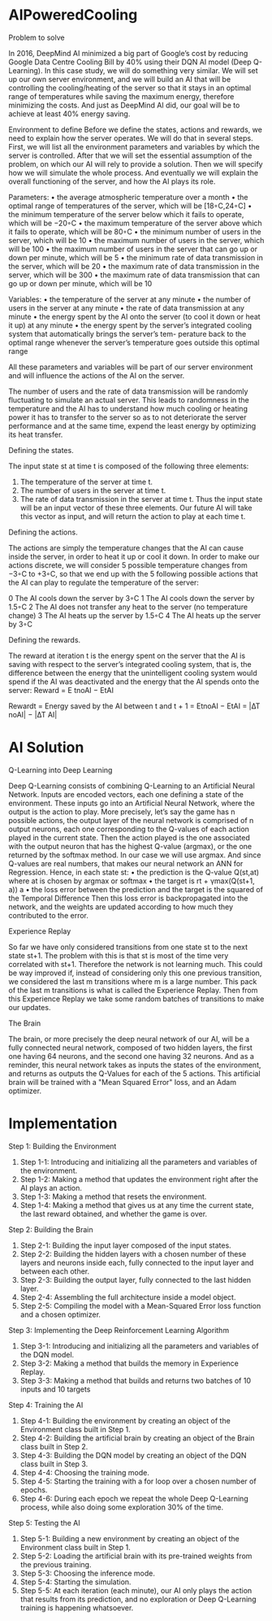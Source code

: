 # AIPoweredCooling

Problem to solve

In 2016, DeepMind AI minimized a big part of Google’s cost by reducing Google Data Centre Cooling Bill by 40% using their DQN AI model (Deep Q-Learning). In this case study, we will do something very similar. We will set up our own server environment, and we will build an AI that will be controlling the cooling/heating of the server so that it stays in an optimal range of temperatures while saving the maximum energy, therefore minimizing the costs. And just as DeepMind AI did, our goal will be to achieve at least 40% energy saving.

Environment to define
Before we define the states, actions and rewards, we need to explain how the server operates. We will do that in several steps. First, we will list all the environment parameters and variables by which the server is controlled. After that we will set the essential assumption of the problem, on which our AI will rely to provide a solution. Then we will specify how we will simulate the whole process. And eventually we will explain the overall functioning of the server, and how the AI plays its role.

Parameters:
• the average atmospheric temperature over a month
• the optimal range of temperatures of the server, which will be [18◦C,24◦C]
• the minimum temperature of the server below which it fails to operate, which will be −20◦C
• the maximum temperature of the server above which it fails to operate, which will be 80◦C
• the minimum number of users in the server, which will be 10
• the maximum number of users in the server, which will be 100
• the maximum number of users in the server that can go up or down per minute, which will be 5 • the minimum rate of data transmission in the server, which will be 20
• the maximum rate of data transmission in the server, which will be 300
• the maximum rate of data transmission that can go up or down per minute, which will be 10

Variables:
• the temperature of the server at any minute
• the number of users in the server at any minute
• the rate of data transmission at any minute
• the energy spent by the AI onto the server (to cool it down or heat it up) at any minute
• the energy spent by the server’s integrated cooling system that automatically brings the server’s tem- perature back to the optimal range whenever the server’s temperature goes outside this optimal range

All these parameters and variables will be part of our server environment and will influence the actions of the AI on the server.

The number of users and the rate of data transmission will be randomly fluctuating to simulate an actual server. This leads to randomness in the temperature and the AI has to understand how much cooling or heating power it has to transfer to the server so as to not deteriorate the server performance and at the same time, expend the least energy by optimizing its heat transfer.

Defining the states.

The input state st at time t is composed of the following three elements: 
1. The temperature of the server at time t.
2. The number of users in the server at time t.
3. The rate of data transmission in the server at time t.
Thus the input state will be an input vector of these three elements. Our future AI will take this vector as input, and will return the action to play at each time t.

Defining the actions.

The actions are simply the temperature changes that the AI can cause inside the server, in order to heat it up or cool it down. In order to make our actions discrete, we will consider 5 possible temperature changes from −3◦C to +3◦C, so that we end up with the 5 following possible actions that the AI can play to regulate the temperature of the server:

0 The AI cools down the server by 3◦C
1 The AI cools down the server by 1.5◦C
2 The AI does not transfer any heat to the server (no temperature change)
3 The AI heats up the server by 1.5◦C
4 The AI heats up the server by 3◦C

Defining the rewards.

The reward at iteration t is the energy spent on the server that the AI is saving with respect to the server’s integrated cooling system, that is, the difference between the energy that the unintelligent cooling system would spend if the AI was deactivated and the energy that the AI spends onto the server:
Reward = E tnoAI − EtAI

Rewardt = Energy saved by the AI between t and t + 1
= EtnoAI − EtAI
= |∆T noAI| − |∆T AI|


# AI Solution

Q-Learning into Deep Learning

Deep Q-Learning consists of combining Q-Learning to an Artificial Neural Network. Inputs are encoded vectors, each one defining a state of the environment. These inputs go into an Artificial Neural Network, where the output is the action to play. More precisely, let’s say the game has n possible actions, the output layer of the neural network is comprised of n output neurons, each one corresponding to the Q-values of each action played in the current state. Then the action played is the one associated with the output neuron that has the highest Q-value (argmax), or the one returned by the softmax method. In our case we will use argmax. And since Q-values are real numbers, that makes our neural network an ANN for Regression.
Hence, in each state st:
• the prediction is the Q-value Q(st,at) where at is chosen by argmax or softmax
• the target is rt + γmax(Q(st+1, a)) a
• the loss error between the prediction and the target is the squared of the Temporal Difference
Then this loss error is backpropagated into the network, and the weights are updated according to how much
  they contributed to the error.

Experience Replay

So far we have only considered transitions from one state st to the next state st+1. The problem with this is that st is most of the time very correlated with st+1. Therefore the network is not learning much. This could be way improved if, instead of considering only this one previous transition, we considered the last m transitions where m is a large number. This pack of the last m transitions is what is called the Experience Replay. Then from this Experience Replay we take some random batches of transitions to make our updates.

The Brain

The brain, or more precisely the deep neural network of our AI, will be a fully connected neural network, composed of two hidden layers, the first one having 64 neurons, and the second one having 32 neurons. And as a reminder, this neural network takes as inputs the states of the environment, and returns as outputs the Q-Values for each of the 5 actions. This artificial brain will be trained with a "Mean Squared Error" loss, and an Adam optimizer.

# Implementation

Step 1: Building the Environment
1. Step 1-1: Introducing and initializing all the parameters and variables of the environment.
2. Step 1-2: Making a method that updates the environment right after the AI plays an action.
3. Step 1-3: Making a method that resets the environment.
4. Step 1-4: Making a method that gives us at any time the current state, the last reward obtained, and whether the game is over.

Step 2: Building the Brain
1. Step 2-1: Building the input layer composed of the input states.
2. Step 2-2: Building the hidden layers with a chosen number of these layers and neurons inside each, fully connected to the input layer and between each other.
3. Step 2-3: Building the output layer, fully connected to the last hidden layer.
4. Step 2-4: Assembling the full architecture inside a model object.
5. Step 2-5: Compiling the model with a Mean-Squared Error loss function and a chosen optimizer.

Step 3: Implementing the Deep Reinforcement Learning Algorithm
1. Step 3-1: Introducing and initializing all the parameters and variables of the DQN model.
2. Step 3-2: Making a method that builds the memory in Experience Replay.
3. Step 3-3: Making a method that builds and returns two batches of 10 inputs and 10 targets

Step 4: Training the AI
1. Step 4-1: Building the environment by creating an object of the Environment class built in Step 1.
2. Step 4-2: Building the artificial brain by creating an object of the Brain class built in Step 2.
3. Step 4-3: Building the DQN model by creating an object of the DQN class built in Step 3.
4. Step 4-4: Choosing the training mode.
5. Step 4-5: Starting the training with a for loop over a chosen number of epochs.
6. Step 4-6: During each epoch we repeat the whole Deep Q-Learning process, while also doing some exploration 30% of the time.

Step 5: Testing the AI
1. Step 5-1: Building a new environment by creating an object of the Environment class built in Step 1.
2. Step 5-2: Loading the artificial brain with its pre-trained weights from the previous training.
3. Step 5-3: Choosing the inference mode.
4. Step 5-4: Starting the simulation.
5. Step 5-5: At each iteration (each minute), our AI only plays the action that results from its prediction, and no exploration or Deep Q-Learning training is happening whatsoever.
